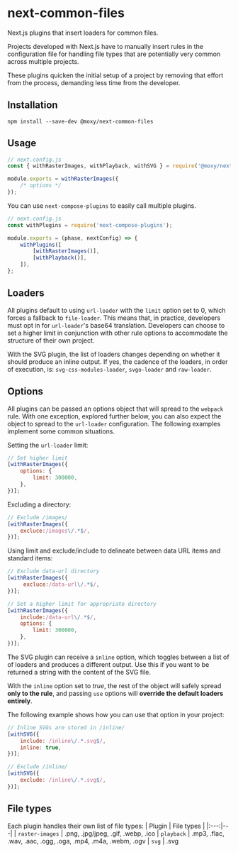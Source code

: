 # next-common-files

[travis-url]:https://travis-ci.org/moxystudio/next-common-files
[travis-image]:http://img.shields.io/travis/moxystudio/next-common-files/master.svg
[codecov-url]:https://codecov.io/gh/moxystudio/next-common-files
[codecov-image]:https://img.shields.io/codecov/c/github/moxystudio/next-common-files/master.svg

Next.js plugins that insert loaders for common files.

Projects developed with Next.js have to manually insert rules in the configuration file for handling file types that are potentially very common across multiple projects.

These plugins quicken the initial setup of a project by removing that effort from the process, demanding less time from the developer.

## Installation
``` npm install --save-dev @moxy/next-common-files ```

## Usage
```js
// next.config.js
const { withRasterImages, withPlayback, withSVG } = require('@moxy/next-common-plugins);

module.exports = withRasterImages({
	/* options */
});
```
You can use `next-compose-plugins` to easily call multiple plugins.
```js
// next.config.js
const withPlugins = require('next-compose-plugins');

module.exports = (phase, nextConfig) => {
	withPlugins([
		[withRasterImages()],
		[withPlayback()],
	]),
};
```

## Loaders

All plugins default to using `url-loader` with the `limit` option set to 0, which forces a fallback to `file-loader`. This means that, in practice, developers must opt in for `url-loader`'s base64 translation. Developers can choose to set a higher limit in conjunction with other rule options to accommodate the structure of their own project.

With the SVG plugin, the list of loaders changes depending on whether it should produce an inline output. If yes, the cadence of the loaders, in order of execution, is: `svg-css-modules-loader`, `svgo-loader` and `raw-loader`.

## Options
All plugins can be passed an options object that will spread to the `webpack` rule. With one exception, explored further below, you can also expect the object to spread to the `url-loader` configuration. The following examples implement some common situations.

Setting the `url-loader` limit:
```js
// Set higher limit
[withRasterImages({
	options: {
		limit: 300000,
	},
})];
```

Excluding a directory:
```js
// Exclude /images/
[withRasterImages({
	excluce:/images\/.*$/,
})];
```

Using limit and exclude/include to delineate between data URL items and standard items:
```js
// Exclude data-url directory
[withRasterImages({
	 excluce:/data-url\/.*$/,
})];

// Set a higher limit for appropriate directory
[withRasterImages({
	include:/data-url\/.*$/,
	options: {
		limit: 300000,
	},
})];
```

The SVG plugin can receive a `inline` option, which toggles between a list of of loaders and produces a different output. Use this if you want to be returned a string with the content of the SVG file.

With the `inline` option set to *true*, the rest of the object will safely spread **only to the rule**, and passing `use` options will **override the default loaders entirely**.

The following example shows how you can use that option in your project:
```js
// Inline SVGs are stored in /inline/
[withSVG({
	include: /inline\/.*.svg$/,
	inline: true,
})];

// Exclude /inline/
[withSVG({
	exclude: /inline\/.*.svg$/,
})];
```

## File types

Each plugin handles their own list of file types:
| Plugin | File types |
|:---:|---|
| `raster-images` | .png, .jpg/jpeg, .gif, .webp, .ico
| `playback` | .mp3, .flac, .wav, .aac, .ogg, .oga, .mp4, .m4a, .webm, .ogv
| `svg` | .svg
